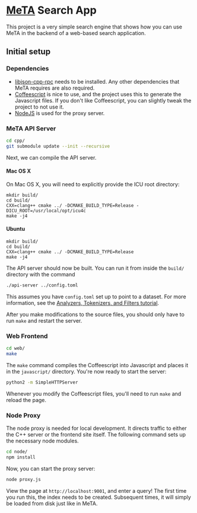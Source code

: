 # [MeTA](https://meta-toolkit.org) Search App

This project is a very simple search engine that shows how you can use MeTA in
the backend of a web-based search application.

## Initial setup

### Dependencies

- [libjson-cpp-rpc](https://github.com/cinemast/libjson-rpc-cpp) needs to be
  installed. Any other dependencies that MeTA requires are also required.
- [Coffeescript](http://coffeescript.org/) is nice to use, and the project uses
  this to generate the Javascript files. If you don't like Coffeescript, you can
  slightly tweak the project to not use it.
- [NodeJS](https://nodejs.org/) is used for the proxy server.

### MeTA API Server

```bash
cd cpp/
git submodule update --init --recursive
```

Next, we can compile the API server.

#### Mac OS X
On Mac OS X, you will need to explicitly provide the ICU root directory:

```
mkdir build/
cd build/
CXX=clang++ cmake ../ -DCMAKE_BUILD_TYPE=Release -DICU_ROOT=/usr/local/opt/icu4c
make -j4
```

#### Ubuntu

```
mkdir build/
cd build/
CXX=clang++ cmake ../ -DCMAKE_BUILD_TYPE=Release
make -j4
```



The API server should now be built. You can run it from inside the `build/`
directory with the command

```bash
./api-server ../config.toml
```

This assumes you have `config.toml` set up to point to a dataset. For more
information, see the [Analyzers, Tokenizers, and Filters
tutorial](https://meta-toolkit.org/analyzers-filters-tutorial.html).

After you make modifications to the source files, you should only have to run
`make` and restart the server.

### Web Frontend

```bash
cd web/
make
```

The `make` command compiles the Coffeescript into Javascript and places it in
the `javascript/` directory. You're now ready to start the server:

```bash
python2 -m SimpleHTTPServer
```

Whenever you modify the Coffeescript files, you'll need to run `make` and reload
the page.

### Node Proxy

The node proxy is needed for local development. It directs traffic to either the
C++ server or the frontend site itself. The following command sets up the
necessary node modules.

```bash
cd node/
npm install
```

Now, you can start the proxy server:


```bash
node proxy.js
```

View the page at `http://localhost:9001`, and enter a query! The first time you
run this, the index needs to be created. Subsequent times, it will simply be
loaded from disk just like in MeTA.

